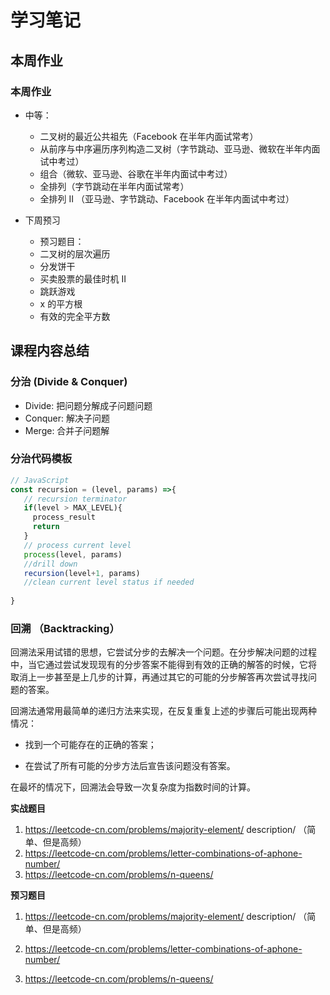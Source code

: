 # 学习笔记

## 本周作业

### 本周作业

- 中等：
	- 二叉树的最近公共祖先（Facebook 在半年内面试常考）
	- 从前序与中序遍历序列构造二叉树（字节跳动、亚马逊、微软在半年内面试中考过）
	- 组合（微软、亚马逊、谷歌在半年内面试中考过）
	- 全排列（字节跳动在半年内面试常考）
	- 全排列 II （亚马逊、字节跳动、Facebook 在半年内面试中考过）

- 下周预习
	- 预习题目：
	- 二叉树的层次遍历
	- 分发饼干
	- 买卖股票的最佳时机 II
	- 跳跃游戏
	- x 的平方根
	- 有效的完全平方数

## 课程内容总结

### 分治 (Divide & Conquer)

- Divide: 把问题分解成子问题问题
- Conquer: 解决子问题
- Merge: 合并子问题解


### 分治代码模板

```js
// JavaScript
const recursion = (level, params) =>{
   // recursion terminator
   if(level > MAX_LEVEL){
     process_result
     return 
   }
   // process current level
   process(level, params)
   //drill down
   recursion(level+1, params)
   //clean current level status if needed
   
}
```

### 回溯 （Backtracking）

回溯法采用试错的思想，它尝试分步的去解决一个问题。在分步解决问题的过程
中，当它通过尝试发现现有的分步答案不能得到有效的正确的解答的时候，它将
取消上一步甚至是上几步的计算，再通过其它的可能的分步解答再次尝试寻找问
题的答案。

回溯法通常用最简单的递归方法来实现，在反复重复上述的步骤后可能出现两种
情况：

- 找到一个可能存在的正确的答案；

- 在尝试了所有可能的分步方法后宣告该问题没有答案。

在最坏的情况下，回溯法会导致一次复杂度为指数时间的计算。


**实战题目**

1. https://leetcode-cn.com/problems/majority-element/
description/ （简单、但是高频）
2. https://leetcode-cn.com/problems/letter-combinations-of-aphone-number/
3. https://leetcode-cn.com/problems/n-queens/

**预习题目**

1. https://leetcode-cn.com/problems/majority-element/
description/ （简单、但是高频）

2. https://leetcode-cn.com/problems/letter-combinations-of-aphone-number/
3. https://leetcode-cn.com/problems/n-queens/